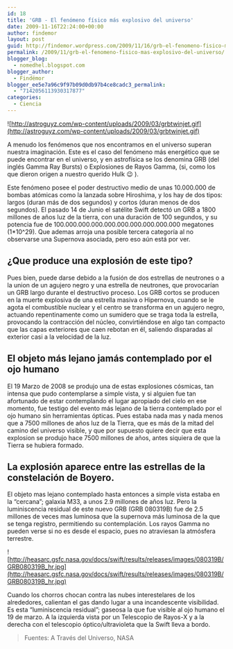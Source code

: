 ```yaml
---
id: 18
title: 'GRB - El fenómeno físico más explosivo del universo'
date: 2009-11-16T22:24:00+00:00
author: findemor
layout: post
guid: http://findemor.wordpress.com/2009/11/16/grb-el-fenomeno-fisico-mas-explosivo-del-universo
permalink: /2009/11/grb-el-fenomeno-fisico-mas-explosivo-del-universo/
blogger_blog:
  - nomedhel.blogspot.com
blogger_author:
  - Findëmor
blogger_ee5e7a96c9f97b09d0db97b4ce8cadc3_permalink:
  - "7142056113930317877"
categories:
  - Ciencia
---
```

![http://astroguyz.com/wp-content/uploads/2009/03/grbtwinjet.gif](http://astroguyz.com/wp-content/uploads/2009/03/grbtwinjet.gif)

A menudo los fenómenos que nos encontramos en el universo superan nuestra imaginación. Este es el caso del fenómeno más energético que se puede encontrar en el universo, y en astrofísica se los denomina GRB (del inglés Gamma Ray Bursts) o Explosiones de Rayos Gamma, (si, como los que dieron origen a nuestro querido Hulk 😉 ).


Este fenómeno posee el poder destructivo medio de unas 10.000.000 de bombas atómicas como la lanzada sobre Hiroshima, y los hay de dos tipos: largos (duran más de dos segundos) y cortos (duran menos de dos segundos).
El pasado 14 de Junio el satélite Swift detectó un GRB a 1800 millones de años luz de la tierra, con una duración de 100 segundos, y su potencia fue de 100.000.000.000.000.000.000.000.000.000 megatones (1*10^29). Que ademas arroja una posible tercera categoría al no observarse una Supernova asociada, pero eso aún está por ver.


## ¿Que produce una explosión de este tipo?

Pues bien, puede darse debido a la fusión de dos estrellas de neutrones o a la union de un agujero negro y una estrella de neutrones, que provocarían un GRB largo durante el destructivo proceso.
Los GRB cortos se producen en la muerte explosiva de una estrella masiva o Hipernova, cuando se le agota el combustible nuclear y el centro se transforma en un agujero negro, actuando repentinamente como un sumidero que se traga toda la estrella, provocando la contracción del núcleo, convirtiéndose en algo tan compacto que las capas exteriores que caen rebotan en él, saliendo disparadas al exterior casi a la velocidad de la luz.

## El objeto más lejano jamás contemplado por el ojo humano

El 19 Marzo de 2008 se produjo una de estas explosiones cósmicas, tan intensa que pudo contemplarse a simple vista, y si alguien fue tan afortunado de estar contemplando el lugar apropiado del cielo en ese momento, fue testigo del evento más lejano de la tierra contemplado por el ojo humano sin herramientas ópticas. Pues estaba nada mas y nada menos que a 7500 millones de años luz de la Tierra, que es más de la mitad del camino del universo visible, y que por supuesto quiere decir que esta explosion se produjo hace 7500 millones de años, antes siquiera de que la Tierra se hubiera formado.

 
## La explosión aparece entre las estrellas de la constelación de Boyero.

El objeto mas lejano contemplado hasta entonces a simple vista estaba en la “cercana”; galaxia M33, a unos 2.9 millones de años luz. Pero la luminiscencia residual de este nuevo GRB (GRB 080319B) fue de 2.5 millones de veces mas luminosa que la supernova más luminosa de la que se tenga registro, permitiendo su contemplación. Los rayos Gamma no pueden verse si no es desde el espacio, pues no atraviesan la atmósfera terrestre.
    
![http://heasarc.gsfc.nasa.gov/docs/swift/results/releases/images/080319B/GRB080319B_hr.jpg](http://heasarc.gsfc.nasa.gov/docs/swift/results/releases/images/080319B/GRB080319B_hr.jpg)
    
Cuando los chorros chocan contra las nubes interestelares de los alrededores, calientan el gas dando lugar a una incandescente visibilidad. Es esta “luminiscencia residual”; gaseosa la que fue visible al ojo humano el 19 de marzo. A la izquierda vista por un Telescopio de Rayos-X y a la derecha con el telescopio óptico/ultravioleta que la Swift lleva a bordo.
    
> Fuentes: A Través del Universo, NASA